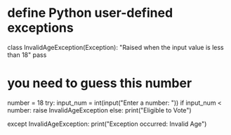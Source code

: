 # define Python user-defined exceptions
class InvalidAgeException(Exception):
    "Raised when the input value is less than 18"
    pass
# you need to guess this number
number = 18
try:
    input_num = int(input("Enter a number: "))
    if input_num < number:
        raise InvalidAgeException
    else:
        print("Eligible to Vote")

except InvalidAgeException:
    print("Exception occurred: Invalid Age")
